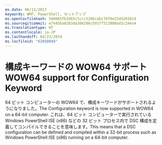 ```yaml
---
ms.date: 06/12/2017
keywords: WMF, PowerShell, セットアップ
ms.openlocfilehash: 5d0065fb3d65c5ccc520bcabc76f0e23d4265818
ms.sourcegitcommit: e7445ba8203da304286c591ff513900ad1c244a4
ms.translationtype: HT
ms.contentlocale: ja-JP
ms.lasthandoff: 04/23/2019
ms.locfileid: "62058048"
---
```

# <a name="wow64-support-for-configuration-keyword"></a><span data-ttu-id="e9dc3-102">構成キーワードの WOW64 サポート</span><span class="sxs-lookup"><span data-stu-id="e9dc3-102">WOW64 support for Configuration Keyword</span></span>

<span data-ttu-id="e9dc3-103">64 ビット コンピューターの WOW64 で、構成キーワードがサポートされるようになりました。</span><span class="sxs-lookup"><span data-stu-id="e9dc3-103">The Configuration keyword is now supported in WOW64 on a 64-bit computer.</span></span> <span data-ttu-id="e9dc3-104">これは、64 ビット コンピューターで実行されている Windows PowerShell ISE (x86) などの 32 ビット プロセス内で DSC 構成を定義してコンパイルできることを意味します。</span><span class="sxs-lookup"><span data-stu-id="e9dc3-104">This means that a DSC configuration can be defined and compiled within a 32-bit process such as Windows PowerShell ISE (x86) running on a 64-bit computer.</span></span>
